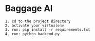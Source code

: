 # Baggage AI

```
1. cd to the project directory
2. activate your virtualenv
3. run: pip install -r requirements.txt
4. run: python backend.py
```


